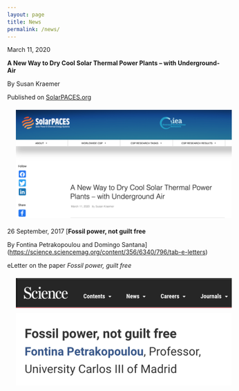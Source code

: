 ```yaml
---
layout: page
title: News
permalink: /news/
---
```


March 11, 2020  

**A New Way to Dry Cool Solar Thermal Power Plants – with Underground-Air**

By Susan Kraemer 

Published on [SolarPACES.org](https://www.solarpaces.org/a-new-way-to-dry-cool-thermal-power-plants-with-underground%E2%80%A8-air/)

<img src="/files/figs/News2.png" alt="Solarpaces" width="500px" style="float: center;margin-left: 20px;margin-top: 7px;margin-bottom: 5px">

26 September, 2017
[**Fossil power, not guilt free**

By Fontina Petrakopoulou and Domingo Santana](https://science.sciencemag.org/content/356/6340/796/tab-e-letters)

eLetter on the paper *Fossil power, guilt free*

<img src="/files/figs/News1b.png" alt="Comment_scienceb" width="500px" style="float: left;margin-left: 20px;margin-top: 7px;margin-bottom: 5px">
<img src="/files/figs/News1.png" alt="Comment_sciencea" width="500px" style="float: left;margin-left: 20px;margin-top: 7px;margin-bottom: 5px">

